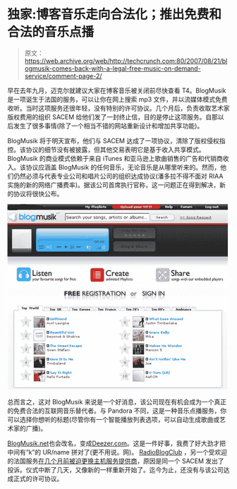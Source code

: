 # 独家:博客音乐走向合法化；推出免费和合法的音乐点播

> 原文：<https://web.archive.org/web/http://techcrunch.com:80/2007/08/21/blogmusik-comes-back-with-a-legal-free-music-on-demand-service/comment-page-2/>

早在去年九月，迈克尔就建议大家在博客音乐被关闭前尽快查看 T4。BlogMusik 是一项诞生于法国的服务，可以让你在网上搜索 mp3 文件，并以流媒体模式免费收听。当时这项服务还很年轻，没有特别的许可协议。几个月后，负责收取艺术家版权费用的组织 SACEM 给他们发了一封终止信，目的是停止这项服务。自那以后发生了很多事情(除了一个相当不错的网站重新设计和增加共享功能)。

BlogMusik 将于明天宣布，他们与 SACEM 达成了一项协议，清除了版权侵权指控。该协议的细节没有被披露，但其他交易表明它是基于收入共享模式。BlogMusik 的商业模式依赖于来自 iTunes 和亚马逊上歌曲销售的广告和代销商收入。该协议应涵盖 BlogMusik 的任何音乐，无论音乐是从哪里听来的。然而，他们仍然必须与代表专业公司和唱片公司的组织达成协议(潘多拉不得不面对 RIAA 实施的新的网络广播费率)。据该公司首席执行官称，这一问题正在得到解决，新的协议将很快公布。

![](img/d00e0bc8e23d710aaf03169b77c4304e.png)

总而言之，这对 BlogMusik 来说是一个好消息，该公司现在有机会成为一个真正的免费合法的互联网音乐替代者。与 Pandora 不同，这是一种音乐点播服务，你可以选择你想听的标题(尽管你有一个智能播放列表选项，可以自动生成歌曲或艺术家的广播)。

[BlogMusik.net](https://web.archive.org/web/20100227061309/http://blogmusik.net/)也会改名，变成[Deezer.com](https://web.archive.org/web/20100227061309/http://deezer.com/)。这是一件好事，我费了好大劲才把中间有“k”的 UR/name 拼对了(更不用说。网)。
 [RadioBlogClub](https://web.archive.org/web/20100227061309/http://www.radioblogclub.com/) ，另一个受欢迎的法国服务[在几个月前被迫更换主机服务提供商](https://web.archive.org/web/20100227061309/http://www.techcrunch.com/2007/03/14/radioblogclub-abandons-old-pirate-ship-for-bigger-one/)，原因是同一个 SACEM 发出了投诉。仪式中断了几天，又像新的一样重新开始了。迄今为止，还没有与该公司达成正式的许可协议。